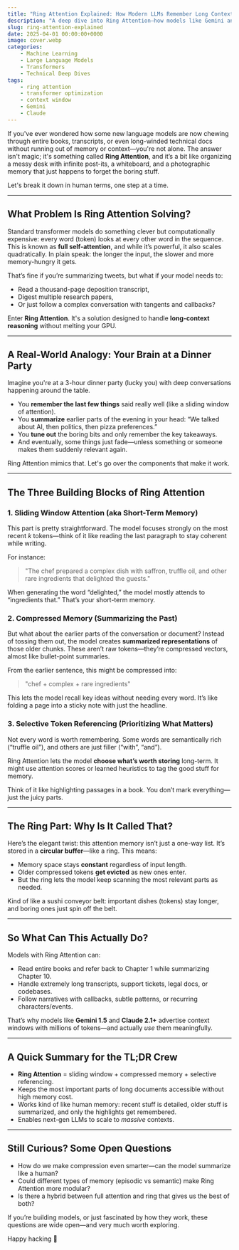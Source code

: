 ```yaml
---
title: "Ring Attention Explained: How Modern LLMs Remember Long Contexts Without Losing Their Minds"
description: "A deep dive into Ring Attention—how models like Gemini and Claude handle long contexts using clever memory tricks like sliding windows, compressed memory, and selective token referencing."
slug: ring-attention-explained
date: 2025-04-01 00:00:00+0000
image: cover.webp
categories:
    - Machine Learning
    - Large Language Models
    - Transformers
    - Technical Deep Dives
tags:
    - ring attention
    - transformer optimization
    - context window
    - Gemini
    - Claude
---
```


If you've ever wondered how some new language models are now chewing through entire books, transcripts, or even long-winded technical docs without running out of memory or context—you're not alone. The answer isn't magic; it's something called **Ring Attention**, and it’s a bit like organizing a messy desk with infinite post-its, a whiteboard, and a photographic memory that just happens to forget the boring stuff.

Let's break it down in human terms, one step at a time.

---

## What Problem Is Ring Attention Solving?

Standard transformer models do something clever but computationally expensive: every word (token) looks at every other word in the sequence. This is known as **full self-attention**, and while it’s powerful, it also scales quadratically. In plain speak: the longer the input, the slower and more memory-hungry it gets.

That’s fine if you’re summarizing tweets, but what if your model needs to:

- Read a thousand-page deposition transcript,
- Digest multiple research papers,
- Or just follow a complex conversation with tangents and callbacks?

Enter **Ring Attention**. It's a solution designed to handle **long-context reasoning** without melting your GPU.

---

## A Real-World Analogy: Your Brain at a Dinner Party

Imagine you're at a 3-hour dinner party (lucky you) with deep conversations happening around the table.

- You **remember the last few things** said really well (like a sliding window of attention).
- You **summarize** earlier parts of the evening in your head: “We talked about AI, then politics, then pizza preferences.”
- You **tune out** the boring bits and only remember the key takeaways.
- And eventually, some things just fade—unless something or someone makes them suddenly relevant again.

Ring Attention mimics that. Let's go over the components that make it work.

---

## The Three Building Blocks of Ring Attention

### 1. Sliding Window Attention (aka Short-Term Memory)

This part is pretty straightforward. The model focuses strongly on the most recent *k* tokens—think of it like reading the last paragraph to stay coherent while writing.

For instance:
> "The chef prepared a complex dish with saffron, truffle oil, and other rare ingredients that delighted the guests."

When generating the word “delighted,” the model mostly attends to “ingredients that.” That’s your short-term memory.

### 2. Compressed Memory (Summarizing the Past)

But what about the earlier parts of the conversation or document? Instead of tossing them out, the model creates **summarized representations** of those older chunks. These aren’t raw tokens—they’re compressed vectors, almost like bullet-point summaries.

From the earlier sentence, this might be compressed into:
> "chef + complex + rare ingredients"

This lets the model recall key ideas without needing every word. It’s like folding a page into a sticky note with just the headline.

### 3. Selective Token Referencing (Prioritizing What Matters)

Not every word is worth remembering. Some words are semantically rich (“truffle oil”), and others are just filler (“with”, “and”).

Ring Attention lets the model **choose what’s worth storing** long-term. It might use attention scores or learned heuristics to tag the good stuff for memory.

Think of it like highlighting passages in a book. You don’t mark everything—just the juicy parts.

---

## The Ring Part: Why Is It Called That?

Here’s the elegant twist: this attention memory isn’t just a one-way list. It’s stored in a **circular buffer**—like a ring. This means:

- Memory space stays **constant** regardless of input length.
- Older compressed tokens **get evicted** as new ones enter.
- But the ring lets the model keep scanning the most relevant parts as needed.

Kind of like a sushi conveyor belt: important dishes (tokens) stay longer, and boring ones just spin off the belt.

---

## So What Can This Actually Do?

Models with Ring Attention can:

- Read entire books and refer back to Chapter 1 while summarizing Chapter 10.
- Handle extremely long transcripts, support tickets, legal docs, or codebases.
- Follow narratives with callbacks, subtle patterns, or recurring characters/events.

That’s why models like **Gemini 1.5** and **Claude 2.1+** advertise context windows with millions of tokens—and actually *use* them meaningfully.

---

## A Quick Summary for the TL;DR Crew

- **Ring Attention** = sliding window + compressed memory + selective referencing.
- Keeps the most important parts of long documents accessible without high memory cost.
- Works kind of like human memory: recent stuff is detailed, older stuff is summarized, and only the highlights get remembered.
- Enables next-gen LLMs to scale to *massive* contexts.

---

## Still Curious? Some Open Questions

- How do we make compression even smarter—can the model summarize like a human?
- Could different types of memory (episodic vs semantic) make Ring Attention more modular?
- Is there a hybrid between full attention and ring that gives us the best of both?

If you’re building models, or just fascinated by how they work, these questions are wide open—and very much worth exploring.

Happy hacking 🧠
